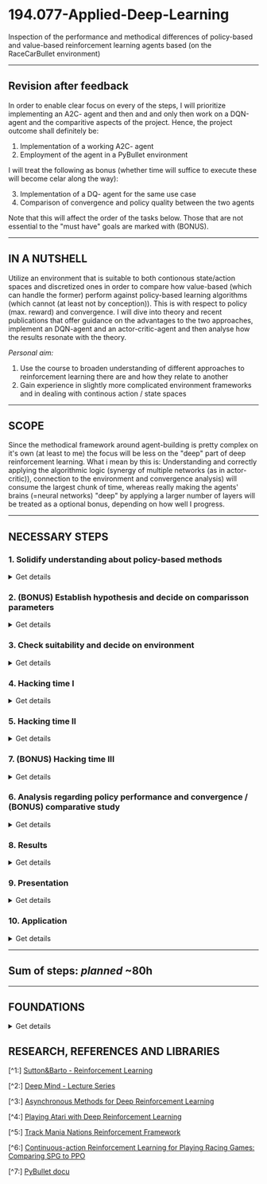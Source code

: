# 194.077-Applied-Deep-Learning
Inspection of the performance and methodical differences of policy-based and value-based reinforcement learning agents based (on the RaceCarBullet environment)
____________________________________________________________________________________
## Revision after feedback

In order to enable clear focus on every of the steps, I will prioritize implementing an A2C- agent and then and and only then work on a DQN-agent and the comparitive aspects of the project. Hence, the project outcome shall definitely be:

1) Implementation of a working A2C- agent
2) Employment of the agent in a PyBullet environment

I will treat the following as bonus (whether time will suffice to execute these will become celar along the way):

3) Implementation of a DQ- agent for the same use case
4) Comparison of convergence and policy quality between the two agents

Note that this will affect the order of the tasks below. Those that are not essential to the "must have" goals are marked with (BONUS).
___________________________________________________________________________________
## IN A NUTSHELL

Utilize an environment that is suitable to both contionous state/action spaces and discretized ones in order to compare how value-based (which can handle the former)
perform against policy-based learning algorithms (which cannot (at least not by conception)). This is with respect to policy
(max. reward) and convergence. I will dive into theory and recent publications that offer guidance on the advantages to the two approaches,  implement an DQN-agent and an actor-critic-agent and then analyse how the results resonate with the theory.

*Personal aim:*
1) Use the course to broaden understanding of different approaches to reinforcement learning there are
and how they relate to another
2) Gain experience in slightly more complicated environment frameworks and in dealing with continous action / state spaces
____________________________________________________________________________________
## SCOPE

Since the methodical framework around agent-building is pretty complex on it's own (at least to me) the 
focus will be less on the "deep" part of deep reinforcement learning. What i mean by this is:
Understanding and correctly applying the algorithmic logic (synergy of multiple networks
(as in actor-critic)), connection to the environment and convergence analysis) will consume 
the largest chunk of time, whereas really making the agents' brains (=neural networks) "deep" by applying 
a larger number of layers will be treated as a optional bonus, depending on how well I progress.
____________________________________________________________________________________
## NECESSARY STEPS

### 1. Solidify understanding about policy-based methods

<details><summary>Get details</summary>
 
*planned:* 10h
 
While I have some experience with Q-learning and DQ-learning agents
for applications like "Cart-Pole", "Frozen Lake" (openai-gym) and control tasks represented in a "Matlab Simulink" environmet, I have not implemented  policy-based methods.
Sutton& Barto (2nd edition)[^1] has given me a theoretical idea about how these methods work
and relate to the value-based ones, however I haven't understood the method in depth when it's application is favorable. I will compose a little introduction to policy-based methods to document the underlying theory [here](#foundations)

</details>


### 2. (BONUS) Establish hypothesis and decide on comparisson parameters 

<details><summary>Get details</summary>
 
*planned:* 5h

Based on the theoretical knowledge established in a prior stage, I will draw up hypthosis regarding **policy success** and 
**convergence behavior** of an agent in a specific case. It might become necessary to include further benchmark-parameters
in order to draw conclusions from the agent test runs.
 
</details>

### 3. Check suitability and decide on environment

<details><summary>Get details</summary>

*planned:* 8h

*Choice: PyBullet implementation of RacecarBullet [^7]*

Since I want to analyse the differences and areas of applicability of the different model approaches,
rather then explore whether a certain application is realizable at all, I tend towards utilization
of an open source environment. Such are:

*DeepMind OpenSpiel and Control Suite (pysics-informed), PyBullet, Open AI Gym, TensorFlow TF-Agents, (Meta AI ReAgent), (pygame)*

The evironments satisfy easy integrability,
allow custom definition of rewards and games are a great way to visualize policies and deduce clues from the agent's behaviour. Some of the frameworks  include analytical tools (for convergence etc.)

Most interesting appears the TF-Agent framework, since it is integrated with the tensorflow library, supports Collab use and holds are OpenAIgym Atari suite for discrete action spaces and the MuJoCo environments for contiuous ones. However, MuJoCo only offers a 30day-free-trail, which might be too short for my purpose. As an alternative I might fall backt to PyBullet, which is opensource.
 
*Note:*
I would have loved to use an exisitng TrackMania Nations [^5] framework in order to train a policy-based agent, however, the contributors suggest 5h training on a modern GPU (something I don't have access to) for acceptable results. I fear running the training on my CPU will lead either to timeouts (since the agent is learning online) or enourmous training sessions.
 
</details>

### 4. Hacking time I 

<details><summary>Get details</summary>
 
*planned:* 15h

Implement the A2C- agent and the connection to the environment. 
</details>

### 5. Hacking time II 
 <details><summary>Get details</summary>
 
  *planned:* 12h
  
Decide on features to use as basis of action-decision (visual input/ simulation "sensor" data/ prepefined state export from reinforcement- evironment?). Experiment and define a final reward function, maybe experiment with auxiliary tasks.
</details>
 

### 7. (BONUS) Hacking time III 
<details><summary>Get details</summary>
 
 *planned:* 12h
 Implement DQ- agent.
 
</details>

### 6. Analysis regarding policy performance and convergence / (BONUS) comparative study
<details><summary>Get details</summary>
 
 *planned:* 10h

Train agent and lock convergence.
find a way to measure change in policy from one episode to later ones.
</details>

### 8. Results 
<details><summary>Get details</summary>
 
 *planned:* 6h

Sum up results for delivery of Assignment 2.
</details>

### 9. Presentation 
<details><summary>Get details</summary>
 
 *planned:* 4h

Prepare for presentation.
</details>

### 10. Application 
<details><summary>Get details</summary>
 
 *planned:* 6h

Make a comparing demonstration of policies in action for the respective game. If possible highlight actions that
demonstrate significant pecularities of the respective agent 

</details>

_____________________________________________________________________________________
## Sum of steps: *planned* ~80h
____________________________________________________________________________________
## FOUNDATIONS 
<details><summary>Get details</summary>

### General overview:

1) Model-based (focus on transition function between states, tough to go from model to actual policy)
2) Value-based (learn action-value function, easy to derive policy from a-v-function, but the value function might be very complex, even if policy is super simple ==> sometimes not efficient in learning)
3) Policy-based (we don't learn the value, but simply the policy that obtimizes the value)

1 and 2 don't focus on the real objective: policy

### Policy-Based:
#### Method Derivation:

1) Parametrize policy directly: $pi_{theta}(a|s)=p(a|s,theta$
sigma: NN-weights

2) What do we learn exactly? 
2.1) We define performance $J1(sigma)=v_{pi_{theta}}(s)$ for the starting state 1. We might want this performance measure to be maximized.
2.2) Or the want the weighted average performance of the state-space to be maximized: $J_{average}(theta)= integral_{over_mü}*$v_{pi_{theta}}(s)$ with mü being the partition of time we spent in a certain state when following our policy. ==> a natural approach, since we want to do well in the states that appear often

3) Now that we have set the objective, we need to optimize the policy in a way to fulfill our demand. Gradient accent is useful (since we want to find a maximum): $delta(theta)=gradient_{theta}(J(theta))$

4) How to estimate the gradient? It might sound natural to sample from the policy, obtain a reward R and take the gradient of the (derive R with respect to all $theta_i$. However, that's not possible since R is a numeric value. Instead we use mathematical identity that allows to build the gradient over the expected reward instead of the the expted gradient of the reward (see Sutton&Barto page 325). This is called "score function trick"

5) We want to make 4) useful for sequential rewards. Turns out the Policy Gradient Theorem states that we can just replace the R in the update-formula for with the value function v.

6) We now introduce baselines in order to reduce variance in the update: Let's introduce the baseline function $b(s)$ (which doesn't depend on the action) and hence can be subtracted from the return. We define b to be the Monte Carlo return (=average reward over whole episode). The latter can be estimated by TF (=critic)

#### Actor-Critic[^3]
on policy
Actor: learns policy; updates theta
Critic: learns value; updates w

"Advantage"-A2C: state has a value(=b) and state-action has a value, if we subtract b, the advantage of taking action a remains.

This is usually done simultaneously, but it might be useful to first learn value-function well, before starting to learn to policy.

### Architecture

1) representation: defines what defines the current state $S_t$. Does not only have to be the current observation, but maybe also the prior state (=recurrent network?) $(S_{t-1},O_t)->S_t$

2) value and policy networks (critic and actor) $S -> v$, $S -> pi$

3) n-step TD loss on v.

4) (min 1:16 [^2])we might have to generate a "semi-gradient"=loss from our defined gradient (since tensorflow optimizers demand one). We do this by multiplying the advantage with the likelihood of taking the action taken.

*Notes:* 
* if we let multiple agents explore multiple instances of the same environment and let dem update the shared policy asynchronously training time can be decreased and effects in a single agent can beaveraged out. This is called A3C 
* We need on policy targets (from that exact same step), off policy will introduce bias
* Dataset needs to be GOOD, because a single timestep with bad policy can destroy the process ever after (Trust region policy ==> $pi_{t+1}$ not very very different from $pi_t$)
* Gaussian Policies

### Usefulness

*Downsides*

* Tougher to get off the ground
* Policy does not capture any information about the environment ==> so as soon as environment changes, policy might be useless
* As a result unefficient use of samples (datapoint might not be very useful to the policy, but it might teach a lot about the world) ==> to use this more advanced policy-based-agents also learn value function parallel to policy

*Advantages*

* Policy might turn out to be very simple
* Agent can naturally handle continuous action spaces
* Agent can learn stochastic policies ==> There are simply grid world situations where deterministic policies cannot distinguish seemingly equal states and the agent will end up in a deadlock. Random movement in such an undistinguishable state might be better here. Sencond exmample: Pokergame (we might want to include stochastic actions in order to decrease predictability)
* Agent can learn appropriate levels of exploration (probability for randomness can be different in every state, which isn't possible in value-based policies)

____________________________________________________________________________________

</details>

## RESEARCH, REFERENCES AND LIBRARIES

 [^1:] [Sutton&Barto - Reinforcement Learning](https://inst.eecs.berkeley.edu/~cs188/sp20/assets/files/SuttonBartoIPRLBook2ndEd.pdf)
 
 [^2:] [Deep Mind - Lecture Series](https://www.youtube.com/watch?v=bRfUxQs6xIM)
 
 [^3:] [Asynchronous Methods for Deep Reinforcement Learning](https://paperswithcode.com/paper/asynchronous-methods-for-deep-reinforcement)
 
 [^4:] [Playing Atari with Deep Reinforcement Learning](https://paperswithcode.com/paper/playing-atari-with-deep-reinforcement)
 
 [^5:] [Track Mania Nations Reinforcement Framework](https://github.com/trackmania-rl/tmrl)
 
 [^6:] [Continuous-action Reinforcement Learning for
Playing Racing Games: Comparing SPG to PPO](https://arxiv.org/pdf/2001.05270v1.pdf)
 
 [^7:] [PyBullet docu](https://docs.google.com/document/d/10sXEhzFRSnvFcl3XxNGhnD4N2SedqwdAvK3dsihxVUA/edit#heading=h.2ye70wns7io3)
